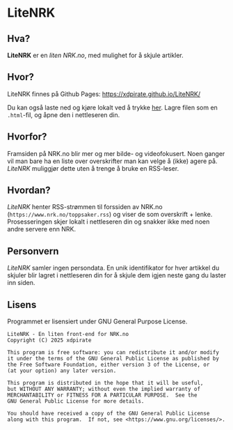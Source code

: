 # LiteNRK

## Hva?

**LiteNRK** er en *liten NRK.no*, med mulighet for å skjule artikler.

## Hvor?

LiteNRK finnes på Github Pages: https://xdpirate.github.io/LiteNRK/

Du kan også laste ned og kjøre lokalt ved å trykke [her](https://raw.githubusercontent.com/xdpirate/LiteNRK/refs/heads/master/index.html). Lagre filen som en `.html`-fil, og åpne den i nettleseren din.

## Hvorfor?

Framsiden på NRK.no blir mer og mer bilde- og videofokusert. Noen ganger vil man bare ha en liste over overskrifter man kan velge å (ikke) agere på. *LiteNRK* muliggjør dette uten å trenge å bruke en RSS-leser.

## Hvordan?

*LiteNRK* henter RSS-strømmen til forssiden av NRK.no (`https://www.nrk.no/toppsaker.rss`) og viser de som overskrift + lenke. Prosesseringen skjer lokalt i nettleseren din og snakker ikke med noen andre servere enn NRK.

## Personvern

*LiteNRK* samler ingen persondata. En unik identifikator for hver artikkel du skjuler blir lagret i nettleseren din for å skjule dem igjen neste gang du laster inn siden.

## Lisens

Programmet er lisensiert under GNU General Purpose License.

    LiteNRK - En liten front-end for NRK.no
    Copyright (C) 2025 xdpirate

    This program is free software: you can redistribute it and/or modify
    it under the terms of the GNU General Public License as published by
    the Free Software Foundation, either version 3 of the License, or
    (at your option) any later version.

    This program is distributed in the hope that it will be useful,
    but WITHOUT ANY WARRANTY; without even the implied warranty of
    MERCHANTABILITY or FITNESS FOR A PARTICULAR PURPOSE.  See the
    GNU General Public License for more details.

    You should have received a copy of the GNU General Public License
    along with this program.  If not, see <https://www.gnu.org/licenses/>.
